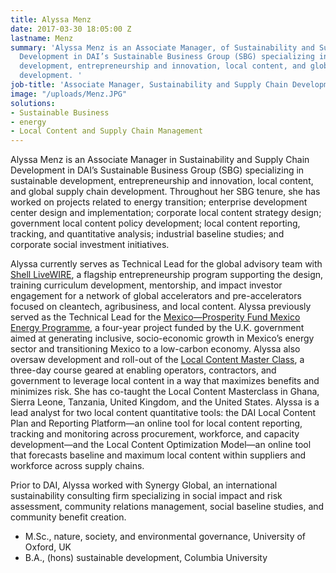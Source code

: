 ```yaml
---
title: Alyssa Menz
date: 2017-03-30 18:05:00 Z
lastname: Menz
summary: 'Alyssa Menz is an Associate Manager, of Sustainability and Supply Chain
  Development in DAI’s Sustainable Business Group (SBG) specializing in sustainable
  development, entrepreneurship and innovation, local content, and global supply chain
  development. '
job-title: 'Associate Manager, Sustainability and Supply Chain Development '
image: "/uploads/Menz.JPG"
solutions:
- Sustainable Business
- energy
- Local Content and Supply Chain Management
---
```


Alyssa Menz is an Associate Manager in Sustainability and Supply Chain Development in DAI’s Sustainable Business Group (SBG) specializing in sustainable development, entrepreneurship and innovation, local content, and global supply chain development. Throughout her SBG tenure, she has worked on projects related to energy transition; enterprise development center design and implementation; corporate local content strategy design; government local content policy development; local content reporting, tracking, and quantitative analysis; industrial baseline studies; and corporate social investment initiatives.

Alyssa currently serves as Technical Lead for the global advisory team with [Shell LiveWIRE](https://www.dai.com/our-work/projects/worldwide-shell-livewire-global-consultancy), a flagship entrepreneurship program supporting the design, training curriculum development, mentorship, and impact investor engagement for a network of global accelerators and pre-accelerators focused on cleantech, agribusiness, and local content. Alyssa previously served as the Technical Lead for the [Mexico—Prosperity Fund Mexico Energy Programme](https://www.dai.com/our-work/projects/mexico-prosperity-fund-mexico-energy-services-programme), a four-year project funded by the U.K. government aimed at generating inclusive, socio-economic growth in Mexico’s energy sector and transitioning Mexico to a low-carbon economy. Alyssa also oversaw development and roll-out of the [Local Content Master Class](https://www.dai.com/our-work/local-content-master-class), a three-day course geared at enabling operators, contractors, and government to leverage local content in a way that maximizes benefits and minimizes risk. She has co-taught the Local Content Masterclass in Ghana, Sierra Leone, Tanzania, United Kingdom, and the United States. Alyssa is a lead analyst for two local content quantitative tools: the DAI Local Content Plan and Reporting Platform—an online tool for local content reporting, tracking and monitoring across procurement, workforce, and capacity development—and the Local Content Optimization Model—an online tool that forecasts baseline and maximum local content within suppliers and workforce across supply chains.  

Prior to DAI, Alyssa worked with Synergy Global, an international sustainability consulting firm specializing in social impact and risk assessment, community relations management, social baseline studies, and community benefit creation.
 
* M.Sc., nature, society, and environmental governance, University of Oxford, UK
* B.A., (hons) sustainable development, Columbia University